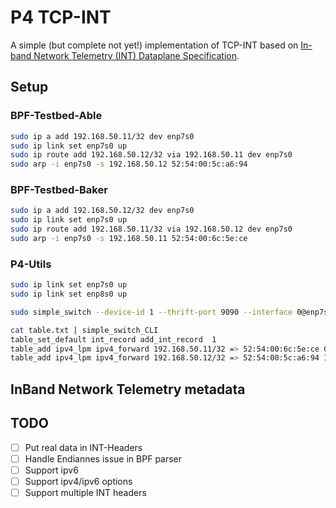 # P4 TCP-INT
A simple (but complete not yet!) implementation of TCP-INT based on [In-band Network Telemetry (INT) Dataplane Specification](https://p4.org/p4-spec/docs/INT_v2_1.pdf). 

## Setup
### BPF-Testbed-Able
```bash
sudo ip a add 192.168.50.11/32 dev enp7s0
sudo ip link set enp7s0 up
sudo ip route add 192.168.50.12/32 via 192.168.50.11 dev enp7s0
sudo arp -i enp7s0 -s 192.168.50.12 52:54:00:5c:a6:94
```
### BPF-Testbed-Baker
```bash
sudo ip a add 192.168.50.12/32 dev enp7s0
sudo ip link set enp7s0 up
sudo ip route add 192.168.50.11/32 via 192.168.50.12 dev enp7s0
sudo arp -i enp7s0 -s 192.168.50.11 52:54:00:6c:5e:ce
```
### P4-Utils
```bash
sudo ip link set enp7s0 up
sudo ip link set enp8s0 up
```
```bash
sudo simple_switch --device-id 1 --thrift-port 9090 --interface 0@enp7s0 --interface 1@enp8s0   /sdf/int/int.json
```
```bash
cat table.txt | simple_switch_CLI
table_set_default int_record add_int_record  1
table_add ipv4_lpm ipv4_forward 192.168.50.11/32 => 52:54:00:6c:5e:ce 0
table_add ipv4_lpm ipv4_forward 192.168.50.12/32 => 52:54:00:5c:a6:94 1
```


## InBand Network Telemetry metadata

## TODO
- [ ] Put real data in INT-Headers
- [ ] Handle Endiannes issue in BPF parser
- [ ] Support ipv6
- [ ] Support ipv4/ipv6 options
- [ ] Support multiple INT headers
